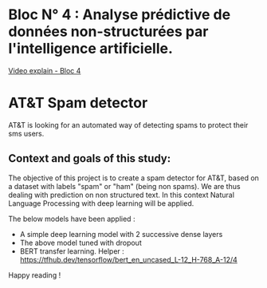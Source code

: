 # Bloc N° 4 : Analyse prédictive de données non-structurées par l'intelligence artificielle.

[Video explain - Bloc 4](https://share.vidyard.com/watch/EabmuYkViNyjstKvDsAPTg?)

# AT&T Spam detector
AT&T is looking for an automated way of detecting spams to protect their sms users.
## Context and goals of this study:

The objective of this project is to create a spam detector for AT&T, based on a dataset with labels "spam" or "ham" (being non spams).
We are thus dealing with prediction on non structured text. In this context Natural Language Processing with deep learning will be applied.

The below models have been applied :
-	A simple deep learning model with 2 successive dense layers
-	The above model tuned with dropout
-	BERT transfer learning. Helper : https://tfhub.dev/tensorflow/bert_en_uncased_L-12_H-768_A-12/4 

Happy reading !
